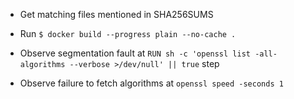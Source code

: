 * Get matching files mentioned in SHA256SUMS

* Run `$ docker build --progress plain --no-cache .`

* Observe segmentation fault at `RUN sh -c 'openssl list -all-algorithms --verbose >/dev/null' || true` step

* Observe failure to fetch algorithms at `openssl speed -seconds 1`
